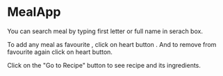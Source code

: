 # MealApp

You can search meal by typing first letter or full name in serach box.

To add any meal as favourite , click on heart button . And to remove from favourite again click on heart button.

Click on the "Go to Recipe" button to see recipe and its ingredients.
